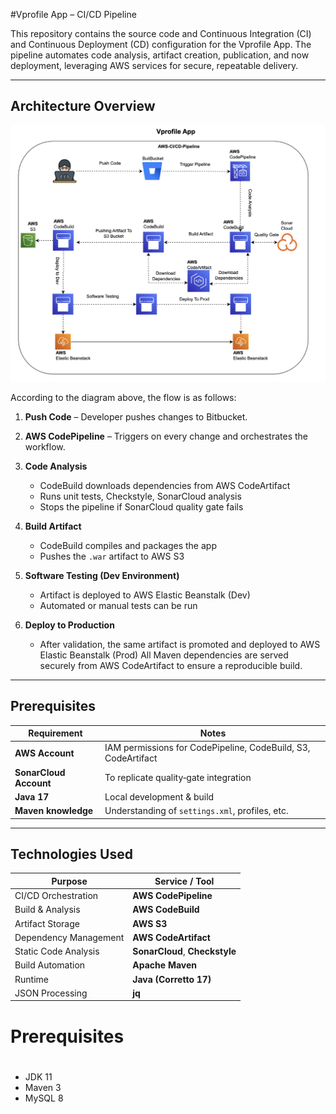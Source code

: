 #Vprofile App – CI/CD Pipeline

This repository contains the source code and Continuous Integration (CI) and Continuous Deployment (CD) configuration for the Vprofile App.
The pipeline automates code analysis, artifact creation, publication, and now deployment, leveraging AWS services for secure, repeatable delivery.

---

##  Architecture Overview

![Pipeline Architecture Diagram](AWS-Ci.png) <!-- Replace with actual image path if different -->

According to the diagram above, the flow is as follows:

1. **Push Code** – Developer pushes changes to Bitbucket.

2. **AWS CodePipeline** – Triggers on every change and orchestrates the workflow.

3. **Code Analysis**  
   - CodeBuild downloads dependencies from AWS CodeArtifact  
   - Runs unit tests, Checkstyle, SonarCloud analysis  
   - Stops the pipeline if SonarCloud quality gate fails  

4. **Build Artifact**  
   - CodeBuild compiles and packages the app  
   - Pushes the `.war` artifact to AWS S3  

5. **Software Testing (Dev Environment)**  
   - Artifact is deployed to AWS Elastic Beanstalk (Dev)  
   - Automated or manual tests can be run  

6. **Deploy to Production**  
   - After validation, the same artifact is promoted and deployed to AWS Elastic Beanstalk (Prod)
All Maven dependencies are served securely from AWS CodeArtifact to ensure a reproducible build.

---



## Prerequisites

| Requirement | Notes |
|-------------|-------|
| **AWS Account** | IAM permissions for CodePipeline, CodeBuild, S3, CodeArtifact |
| **SonarCloud Account** | To replicate quality‑gate integration |
| **Java 17** | Local development & build |
| **Maven knowledge** | Understanding of `settings.xml`, profiles, etc. |

---

## Technologies Used

| Purpose                      | Service / Tool          |
|------------------------------|-------------------------|
| CI/CD Orchestration          | **AWS CodePipeline**    |
| Build & Analysis             | **AWS CodeBuild**       |
| Artifact Storage             | **AWS S3**              |
| Dependency Management        | **AWS CodeArtifact**    |
| Static Code Analysis         | **SonarCloud**, **Checkstyle** |
| Build Automation             | **Apache Maven**        |
| Runtime                      | **Java (Corretto 17)**  |
| JSON Processing              | **jq**                  |
# Prerequisites
#
- JDK 11 
- Maven 3 
- MySQL 8


